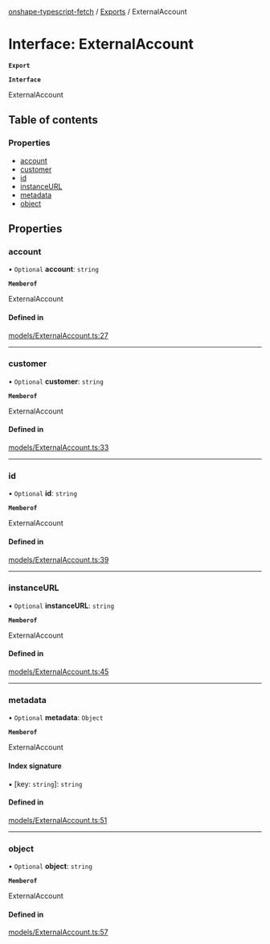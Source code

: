 [onshape-typescript-fetch](../README.md) / [Exports](../modules.md) / ExternalAccount

# Interface: ExternalAccount

**`Export`**

**`Interface`**

ExternalAccount

## Table of contents

### Properties

- [account](ExternalAccount.md#account)
- [customer](ExternalAccount.md#customer)
- [id](ExternalAccount.md#id)
- [instanceURL](ExternalAccount.md#instanceurl)
- [metadata](ExternalAccount.md#metadata)
- [object](ExternalAccount.md#object)

## Properties

### account

• `Optional` **account**: `string`

**`Memberof`**

ExternalAccount

#### Defined in

[models/ExternalAccount.ts:27](https://github.com/toebes/onshape-typescript-fetch/blob/3e11ae1/models/ExternalAccount.ts#L27)

___

### customer

• `Optional` **customer**: `string`

**`Memberof`**

ExternalAccount

#### Defined in

[models/ExternalAccount.ts:33](https://github.com/toebes/onshape-typescript-fetch/blob/3e11ae1/models/ExternalAccount.ts#L33)

___

### id

• `Optional` **id**: `string`

**`Memberof`**

ExternalAccount

#### Defined in

[models/ExternalAccount.ts:39](https://github.com/toebes/onshape-typescript-fetch/blob/3e11ae1/models/ExternalAccount.ts#L39)

___

### instanceURL

• `Optional` **instanceURL**: `string`

**`Memberof`**

ExternalAccount

#### Defined in

[models/ExternalAccount.ts:45](https://github.com/toebes/onshape-typescript-fetch/blob/3e11ae1/models/ExternalAccount.ts#L45)

___

### metadata

• `Optional` **metadata**: `Object`

**`Memberof`**

ExternalAccount

#### Index signature

▪ [key: `string`]: `string`

#### Defined in

[models/ExternalAccount.ts:51](https://github.com/toebes/onshape-typescript-fetch/blob/3e11ae1/models/ExternalAccount.ts#L51)

___

### object

• `Optional` **object**: `string`

**`Memberof`**

ExternalAccount

#### Defined in

[models/ExternalAccount.ts:57](https://github.com/toebes/onshape-typescript-fetch/blob/3e11ae1/models/ExternalAccount.ts#L57)
